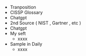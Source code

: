 
- Tranposition
- CISSP Glossary
 - Chatgpt
- 2nd Source ( NIST , Gartner , etc )
 - Chatgpt
- My seft
  - xxxx
- Sample in Daily
  - xxxx
